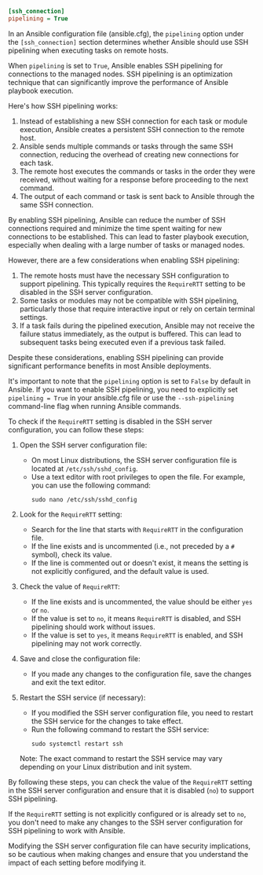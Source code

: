 ```ansible.cfg
[ssh_connection]
pipelining = True
```

In an Ansible configuration file (ansible.cfg), the `pipelining` option under the `[ssh_connection]` section determines whether Ansible should use SSH pipelining when executing tasks on remote hosts.

When `pipelining` is set to `True`, Ansible enables SSH pipelining for connections to the managed nodes. SSH pipelining is an optimization technique that can significantly improve the performance of Ansible playbook execution.

Here's how SSH pipelining works:

1. Instead of establishing a new SSH connection for each task or module execution, Ansible creates a persistent SSH connection to the remote host.
2. Ansible sends multiple commands or tasks through the same SSH connection, reducing the overhead of creating new connections for each task.
3. The remote host executes the commands or tasks in the order they were received, without waiting for a response before proceeding to the next command.
4. The output of each command or task is sent back to Ansible through the same SSH connection.

By enabling SSH pipelining, Ansible can reduce the number of SSH connections required and minimize the time spent waiting for new connections to be established. This can lead to faster playbook execution, especially when dealing with a large number of tasks or managed nodes.

However, there are a few considerations when enabling SSH pipelining:

1. The remote hosts must have the necessary SSH configuration to support pipelining. This typically requires the `RequireRTT` setting to be disabled in the SSH server configuration.
2. Some tasks or modules may not be compatible with SSH pipelining, particularly those that require interactive input or rely on certain terminal settings.
3. If a task fails during the pipelined execution, Ansible may not receive the failure status immediately, as the output is buffered. This can lead to subsequent tasks being executed even if a previous task failed.

Despite these considerations, enabling SSH pipelining can provide significant performance benefits in most Ansible deployments.

It's important to note that the `pipelining` option is set to `False` by default in Ansible. If you want to enable SSH pipelining, you need to explicitly set `pipelining = True` in your ansible.cfg file or use the `--ssh-pipelining` command-line flag when running Ansible commands.

To check if the `RequireRTT` setting is disabled in the SSH server configuration, you can follow these steps:

1. Open the SSH server configuration file:
   - On most Linux distributions, the SSH server configuration file is located at `/etc/ssh/sshd_config`.
   - Use a text editor with root privileges to open the file. For example, you can use the following command:
     ```
     sudo nano /etc/ssh/sshd_config
     ```

2. Look for the `RequireRTT` setting:
   - Search for the line that starts with `RequireRTT` in the configuration file.
   - If the line exists and is uncommented (i.e., not preceded by a `#` symbol), check its value.
   - If the line is commented out or doesn't exist, it means the setting is not explicitly configured, and the default value is used.

3. Check the value of `RequireRTT`:
   - If the line exists and is uncommented, the value should be either `yes` or `no`.
   - If the value is set to `no`, it means `RequireRTT` is disabled, and SSH pipelining should work without issues.
   - If the value is set to `yes`, it means `RequireRTT` is enabled, and SSH pipelining may not work correctly.

4. Save and close the configuration file:
   - If you made any changes to the configuration file, save the changes and exit the text editor.

5. Restart the SSH service (if necessary):
   - If you modified the SSH server configuration file, you need to restart the SSH service for the changes to take effect.
   - Run the following command to restart the SSH service:
     ```
     sudo systemctl restart ssh
     ```

   Note: The exact command to restart the SSH service may vary depending on your Linux distribution and init system.

By following these steps, you can check the value of the `RequireRTT` setting in the SSH server configuration and ensure that it is disabled (`no`) to support SSH pipelining.

If the `RequireRTT` setting is not explicitly configured or is already set to `no`, you don't need to make any changes to the SSH server configuration for SSH pipelining to work with Ansible.

Modifying the SSH server configuration file can have security implications, so be cautious when making changes and ensure that you understand the impact of each setting before modifying it.
